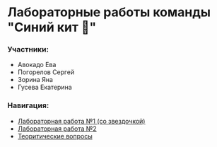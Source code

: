 # Лабораторные работы команды "Синий кит 🐳"

### Участники:
- Авокадо Ева
- Погорелов Сергей
- Зорина Яна
- Гусева Екатерина

### Навигация:

- [Лабораторная работа №1 (со звездочкой)](Lab_1/Readme.md)
- [Лабораторная работа №2](Lab_2/Readme.md)
- [Теоритические вопросы](Теоритические_вопросы/Readme.md)

